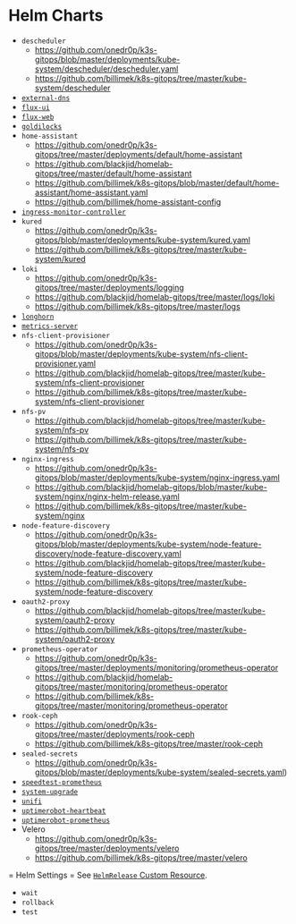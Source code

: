 # Helm Charts

- `descheduler`
  - https://github.com/onedr0p/k3s-gitops/blob/master/deployments/kube-system/descheduler/descheduler.yaml
  - https://github.com/billimek/k8s-gitops/tree/master/kube-system/descheduler
- [`external-dns`](https://github.com/kubernetes-sigs/external-dns)
- [`flux-ui`](https://github.com/sureshamk/flux-ui)
- [`flux-web`](https://github.com/flux-web/flux-web)
- [`goldilocks`](https://github.com/billimek/k8s-gitops/tree/master/default/goldilocks)
- `home-assistant`
  - https://github.com/onedr0p/k3s-gitops/tree/master/deployments/default/home-assistant
  - https://github.com/blackjid/homelab-gitops/tree/master/default/home-assistant
  - https://github.com/billimek/k8s-gitops/blob/master/default/home-assistant/home-assistant.yaml
  - https://github.com/billimek/home-assistant-config
- [`ingress-monitor-controller`](https://github.com/blackjid/homelab-gitops/tree/master/monitoring/ingress-monitor-controller)
- `kured`
  - https://github.com/onedr0p/k3s-gitops/blob/master/deployments/kube-system/kured.yaml
  - https://github.com/billimek/k8s-gitops/tree/master/kube-system/kured
- `loki`
  - https://github.com/onedr0p/k3s-gitops/tree/master/deployments/logging
  - https://github.com/blackjid/homelab-gitops/tree/master/logs/loki
  - https://github.com/billimek/k8s-gitops/tree/master/logs
- [`longhorn`](https://github.com/blackjid/homelab-gitops/tree/master/longhorn-system)
- [`metrics-server`](https://github.com/onedr0p/k3s-gitops/blob/master/deployments/kube-system/metrics-server.yaml)
- `nfs-client-provisioner`
  - https://github.com/onedr0p/k3s-gitops/blob/master/deployments/kube-system/nfs-client-provisioner.yaml
  - https://github.com/blackjid/homelab-gitops/tree/master/kube-system/nfs-client-provisioner
  - https://github.com/billimek/k8s-gitops/tree/master/kube-system/nfs-client-provisioner
- `nfs-pv`
  - https://github.com/blackjid/homelab-gitops/tree/master/kube-system/nfs-pv
  - https://github.com/billimek/k8s-gitops/tree/master/kube-system/nfs-pv
- `nginx-ingress`
  - https://github.com/onedr0p/k3s-gitops/blob/master/deployments/kube-system/nginx-ingress.yaml
  - https://github.com/blackjid/homelab-gitops/blob/master/kube-system/nginx/nginx-helm-release.yaml
  - https://github.com/billimek/k8s-gitops/tree/master/kube-system/nginx
- `node-feature-discovery`
  - https://github.com/onedr0p/k3s-gitops/blob/master/deployments/kube-system/node-feature-discovery/node-feature-discovery.yaml
  - https://github.com/blackjid/homelab-gitops/tree/master/kube-system/node-feature-discovery
  - https://github.com/billimek/k8s-gitops/tree/master/kube-system/node-feature-discovery
- `oauth2-proxy`
  - https://github.com/blackjid/homelab-gitops/tree/master/kube-system/oauth2-proxy
  - https://github.com/billimek/k8s-gitops/tree/master/kube-system/oauth2-proxy
- `prometheus-operator`
  - https://github.com/onedr0p/k3s-gitops/tree/master/deployments/monitoring/prometheus-operator
  - https://github.com/blackjid/homelab-gitops/tree/master/monitoring/prometheus-operator
  - https://github.com/billimek/k8s-gitops/tree/master/monitoring/prometheus-operator
- `rook-ceph`
  - https://github.com/onedr0p/k3s-gitops/tree/master/deployments/rook-ceph
  - https://github.com/billimek/k8s-gitops/tree/master/rook-ceph
- `sealed-secrets`
  - https://github.com/onedr0p/k3s-gitops/blob/master/deployments/kube-system/sealed-secrets.yaml)
- [`speedtest-prometheus`](https://github.com/billimek/k8s-gitops/tree/master/monitoring/speedtest-prometheus)
- [`system-upgrade`](https://github.com/billimek/k8s-gitops/tree/master/system-upgrade)
- [`unifi`](https://github.com/billimek/k8s-gitops/tree/master/default/unifi)
- [`uptimerobot-heartbeat`](https://github.com/onedr0p/k3s-gitops/blob/master/deployments/monitoring/uptimerobot-heartbeat.yaml)
- [`uptimerobot-prometheus`](https://github.com/billimek/k8s-gitops/tree/master/monitoring/uptimerobot-prometheus`)
- Velero
  - https://github.com/onedr0p/k3s-gitops/tree/master/deployments/velero
  - https://github.com/billimek/k8s-gitops/tree/master/velero

= Helm Settings =
See [`HelmRelease` Custom Resource](https://github.com/fluxcd/helm-operator/blob/master/docs/references/helmrelease-custom-resource.md).

- `wait`
- `rollback`
- `test`
